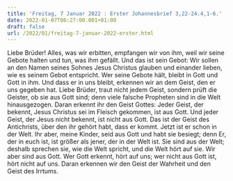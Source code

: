 ```yaml
---
title: 'Freitag, 7 Januar 2022 : Erster Johannesbrief 3,22-24.4,1-6.'
date: 2022-01-07T06:27:00.001+01:00
draft: false
url: /2022/01/freitag-7-januar-2022-erster.html
---
```


Liebe Brüder! Alles, was wir erbitten, empfangen wir von ihm, weil wir seine Gebote halten und tun, was ihm gefällt. Und das ist sein Gebot: Wir sollen an den Namen seines Sohnes Jesus Christus glauben und einander lieben, wie es seinem Gebot entspricht. Wer seine Gebote hält, bleibt in Gott und Gott in ihm. Und dass er in uns bleibt, erkennen wir an dem Geist, den er uns gegeben hat. Liebe Brüder, traut nicht jedem Geist, sondern prüft die Geister, ob sie aus Gott sind; denn viele falsche Propheten sind in die Welt hinausgezogen. Daran erkennt ihr den Geist Gottes: Jeder Geist, der bekennt, Jesus Christus sei im Fleisch gekommen, ist aus Gott. Und jeder Geist, der Jesus nicht bekennt, ist nicht aus Gott. Das ist der Geist des Antichrists, über den ihr gehört habt, dass er kommt. Jetzt ist er schon in der Welt. Ihr aber, meine Kinder, seid aus Gott und habt sie besiegt; denn Er, der in euch ist, ist größer als jener, der in der Welt ist. Sie sind aus der Welt; deshalb sprechen sie, wie die Welt spricht, und die Welt hört auf sie. Wir aber sind aus Gott. Wer Gott erkennt, hört auf uns; wer nicht aus Gott ist, hört nicht auf uns. Daran erkennen wir den Geist der Wahrheit und den Geist des Irrtums.